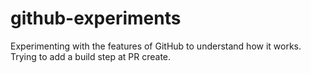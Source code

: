# github-experiments
Experimenting with the features of GitHub to understand how it works. Trying to add a build step at PR create.
